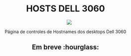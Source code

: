 <h1 align="center"> HOSTS DELL 3060 </h1>

<ul align="center">
     <img src="http://img.shields.io/static/v1?label=STATUS&message=em%20desenvolvimento&color=GREEN&style=for-the-badge">
</ul>

<p align="center">Página de controles de Hostnames dos desktops Dell 3060</p>

<h2 align="center">Em breve :hourglass:</h2>
